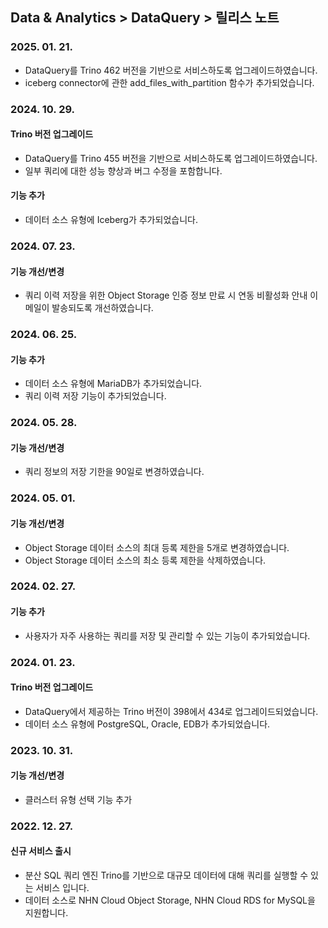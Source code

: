 ## Data & Analytics > DataQuery > 릴리스 노트
### 2025. 01. 21.
* DataQuery를 Trino 462 버전을 기반으로 서비스하도록 업그레이드하였습니다.
* iceberg connector에 관한 add_files_with_partition 함수가 추가되었습니다.

### 2024. 10. 29.
#### Trino 버전 업그레이드
* DataQuery를 Trino 455 버전을 기반으로 서비스하도록 업그레이드하였습니다.
* 일부 쿼리에 대한 성능 향상과 버그 수정을 포함합니다.

#### 기능 추가
* 데이터 소스 유형에 Iceberg가 추가되었습니다.

### 2024. 07. 23.
#### 기능 개선/변경
* 쿼리 이력 저장을 위한 Object Storage 인증 정보 만료 시 연동 비활성화 안내 이메일이 발송되도록 개선하였습니다.

### 2024. 06. 25.
#### 기능 추가
* 데이터 소스 유형에 MariaDB가 추가되었습니다.
* 쿼리 이력 저장 기능이 추가되었습니다.

### 2024. 05. 28.
#### 기능 개선/변경
* 쿼리 정보의 저장 기한을 90일로 변경하였습니다.

### 2024. 05. 01.
#### 기능 개선/변경
* Object Storage 데이터 소스의 최대 등록 제한을 5개로 변경하였습니다.
* Object Storage 데이터 소스의 최소 등록 제한을 삭제하였습니다.

### 2024. 02. 27.
#### 기능 추가
- 사용자가 자주 사용하는 쿼리를 저장 및 관리할 수 있는 기능이 추가되었습니다.

### 2024. 01. 23.   
#### Trino 버전 업그레이드
* DataQuery에서 제공하는 Trino 버전이 398에서 434로 업그레이드되었습니다.
* 데이터 소스 유형에 PostgreSQL, Oracle, EDB가 추가되었습니다.

### 2023. 10. 31.
#### 기능 개선/변경
* 클러스터 유형 선택 기능 추가

### 2022. 12. 27.

#### 신규 서비스 출시

* 분산 SQL 쿼리 엔진 Trino를 기반으로 대규모 데이터에 대해 쿼리를 실행할 수 있는 서비스 입니다.
* 데이터 소스로 NHN Cloud Object Storage, NHN Cloud RDS for MySQL을 지원합니다.
